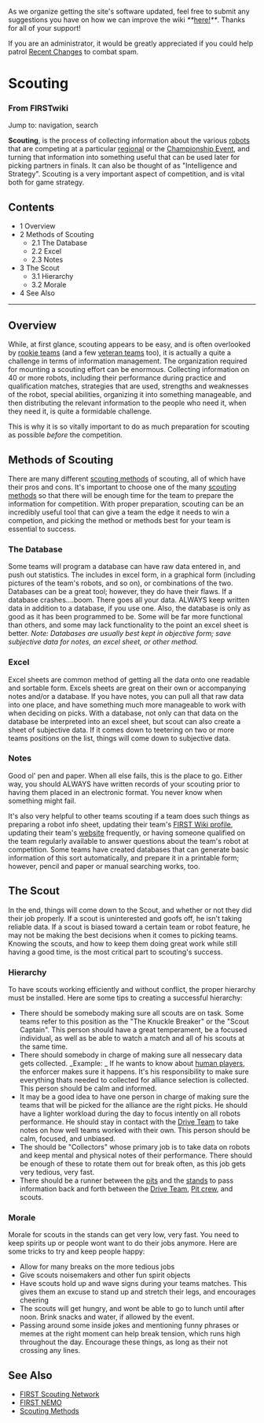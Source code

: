 As we organize getting the site's software updated, feel free to submit any
suggestions you have on how we can improve the wiki
_**_[here!](/index.php/User:Hallry/Suggestions "User:Hallry/Suggestions"
)_**_. Thanks for all of your support!

If you are an administrator, it would be greatly appreciated if you could help
patrol [Recent Changes](/index.php/Special:Recentchanges
"Special:Recentchanges" ) to combat spam.

# Scouting

### From FIRSTwiki

Jump to: navigation, search

**Scouting**, is the process of collecting information about the various [robots](/index.php/Robot "Robot" ) that are competing at a particular [regional](/index.php/Regional "Regional" ) or the [Championship Event](/index.php/Championship_Event "Championship Event" ), and turning that information into something useful that can be used later for picking partners in finals. It can also be thought of as "Intelligence and Strategy". Scouting is a very important aspect of competition, and is vital both for game strategy. 

## Contents

  * 1 Overview
  * 2 Methods of Scouting
    * 2.1 The Database
    * 2.2 Excel
    * 2.3 Notes
  * 3 The Scout
    * 3.1 Hierarchy
    * 3.2 Morale
  * 4 See Also  
---  
  

## Overview

While, at first glance, scouting appears to be easy, and is often overlooked
by [rookie teams](/index.php/Rookie_teams "Rookie teams" ) (and a few [veteran
teams](/index.php/Veteran_teams "Veteran teams" ) too), it is actually a quite
a challenge in terms of information management. The organization required for
mounting a scouting effort can be enormous. Collecting information on 40 or
more robots, including their performance during practice and qualification
matches, strategies that are used, strengths and weaknesses of the robot,
special abilities, organizing it into something manageable, and then
distributing the relevant information to the people who need it, when they
need it, is quite a formidable challenge.

This is why it is so vitally important to do as much preparation for scouting
as possible _before_ the competition.


## Methods of Scouting

There are many different [scouting methods](/index.php/Scouting_methods
"Scouting methods" ) of scouting, all of which have their pros and cons. It's
important to choose one of the many [scouting
methods](/index.php/Scouting_methods "Scouting methods" ) so that there will
be enough time for the team to prepare the information for competition. With
proper preparation, scouting can be an incredibly useful tool that can give a
team the edge it needs to win a competion, and picking the method or methods
best for your team is essential to success.


### The Database

Some teams will program a database can have raw data entered in, and push out
statistics. The includes in excel form, in a graphical form (including
pictures of the team's robots, and so on), or combinations of the two.
Databases can be a great tool; however, they do have their flaws. If a
database crashes....boom. There goes all your data. ALWAYS keep written data
in addition to a database, if you use one. Also, the database is only as good
as it has been programmed to be. Some will be far more functional than others,
and some may lack functionality to the point an excel sheet is better. _Note:
Databases are usually best kept in objective form; save subjective data for
notes, an excel sheet, or other method._


### Excel

Excel sheets are common method of getting all the data onto one readable and
sortable form. Excels sheets are great on their own or accompanying notes
and/or a database. If you have notes, you can pull all that raw data into one
place, and have something much more manageable to work with when deciding on
picks. With a database, not only can that data on the database be interpreted
into an excel sheet, but scout can also create a sheet of subjective data. If
it comes down to teetering on two or more teams positions on the list, things
will come down to subjective data.


### Notes

Good ol' pen and paper. When all else fails, this is the place to go. Either
way, you should ALWAYS have written records of your scouting prior to having
them placed in an electronic format. You never know when something might fail.

It's also very helpful to other teams scouting if a team does such things as
preparing a robot info sheet, updating their team's [FIRST Wiki
profile](/index.php/Index_of_teams "Index of teams" ), updating their team's
[website](/index.php/Website "Website" ) frequently, or having someone
qualified on the team regularly available to answer questions about the team's
robot at competition. Some teams have created databases that can generate
basic information of this sort automatically, and prepare it in a printable
form; however, pencil and paper or manual searching works, too.


## The Scout

In the end, things will come down to the Scout, and whether or not they did
their job properly. If a scout is uninterested and goofs off, he isn't taking
reliable data. If a scout is biased toward a certain team or robot feature, he
may not be making the best decisions when it comes to picking teams. Knowing
the scouts, and how to keep them doing great work while still having a good
time, is the most critical part to scouting's success.


###  Hierarchy

To have scouts working efficiently and without conflict, the proper hierarchy
must be installed. Here are some tips to creating a successful hierarchy:

  * There should be somebody making sure all scouts are on task. Some teams refer to this position as the "The Knuckle Breaker" or the "Scout Captain". This person should have a great temperament, be a focused individual, as well as be able to watch a match and all of his scouts at the same time. 
  * There should somebody in charge of making sure all nessecary data gets collected. _Example: _ If he wants to know about [human players](/index.php?title=Human_players&action=edit "Human players" ), the enforcer makes sure it happens. It's his responsibility to make sure everything thats needed to collected for alliance selection is collected. This person should be calm and informed. 
  * It may be a good idea to have one person in charge of making sure the teams that will be picked for the alliance are the right picks. He should have a lighter workload during the day to focus intently on all robots performance. He should stay in contact with the [Drive Team](/index.php/Drive_Team "Drive Team" ) to take notes on how well teams worked with their own. This person should be calm, focused, and unbiased. 
  * The should be "Collectors" whose primary job is to take data on robots and keep mental and physical notes of their performance. There should be enough of these to rotate them out for break often, as this job gets very tedious, very fast. 
  * There should be a runner between the [pits](/index.php?title=Pits&action=edit "Pits" ) and the [stands](/index.php?title=Stands&action=edit "Stands" ) to pass information back and forth between the [Drive Team](/index.php/Drive_Team "Drive Team" ), [Pit crew](/index.php?title=Pit_crew&action=edit "Pit crew" ), and scouts. 


###  Morale

Morale for scouts in the stands can get very low, very fast. You need to keep
spirits up or people wont want to do their jobs anymore. Here are some tricks
to try and keep people happy:

  * Allow for many breaks on the more tedious jobs 
  * Give scouts noisemakers and other fun spirit objects 
  * Have scouts hold up and wave signs during your teams matches. This gives them an excuse to stand up and stretch their legs, and encourages cheering 
  * The scouts will get hungry, and wont be able to go to lunch until after noon. Brink snacks and water, if allowed by the event. 
  * Passing around some inside jokes and mentioning funny phrases or memes at the right moment can help break tension, which runs high throughout the day. Encourage these things, as long as their not crossing any lines. 

  

  


## See Also

  * [FIRST Scouting Network](/index.php?title=FIRST_Scouting_Network&action=edit "FIRST Scouting Network" )
  * [FIRST NEMO](/index.php/NEMO "NEMO" )
  * [Scouting Methods](/index.php/Scouting_methods "Scouting methods" )

